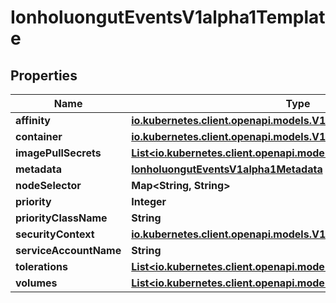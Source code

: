 

# IonholuongutEventsV1alpha1Template


## Properties

Name | Type | Description | Notes
------------ | ------------- | ------------- | -------------
**affinity** | [**io.kubernetes.client.openapi.models.V1Affinity**](io.kubernetes.client.openapi.models.V1Affinity.md) |  |  [optional]
**container** | [**io.kubernetes.client.openapi.models.V1Container**](io.kubernetes.client.openapi.models.V1Container.md) |  |  [optional]
**imagePullSecrets** | [**List&lt;io.kubernetes.client.openapi.models.V1LocalObjectReference&gt;**](io.kubernetes.client.openapi.models.V1LocalObjectReference.md) |  |  [optional]
**metadata** | [**IonholuongutEventsV1alpha1Metadata**](IonholuongutEventsV1alpha1Metadata.md) |  |  [optional]
**nodeSelector** | **Map&lt;String, String&gt;** |  |  [optional]
**priority** | **Integer** |  |  [optional]
**priorityClassName** | **String** |  |  [optional]
**securityContext** | [**io.kubernetes.client.openapi.models.V1PodSecurityContext**](io.kubernetes.client.openapi.models.V1PodSecurityContext.md) |  |  [optional]
**serviceAccountName** | **String** |  |  [optional]
**tolerations** | [**List&lt;io.kubernetes.client.openapi.models.V1Toleration&gt;**](io.kubernetes.client.openapi.models.V1Toleration.md) |  |  [optional]
**volumes** | [**List&lt;io.kubernetes.client.openapi.models.V1Volume&gt;**](io.kubernetes.client.openapi.models.V1Volume.md) |  |  [optional]



